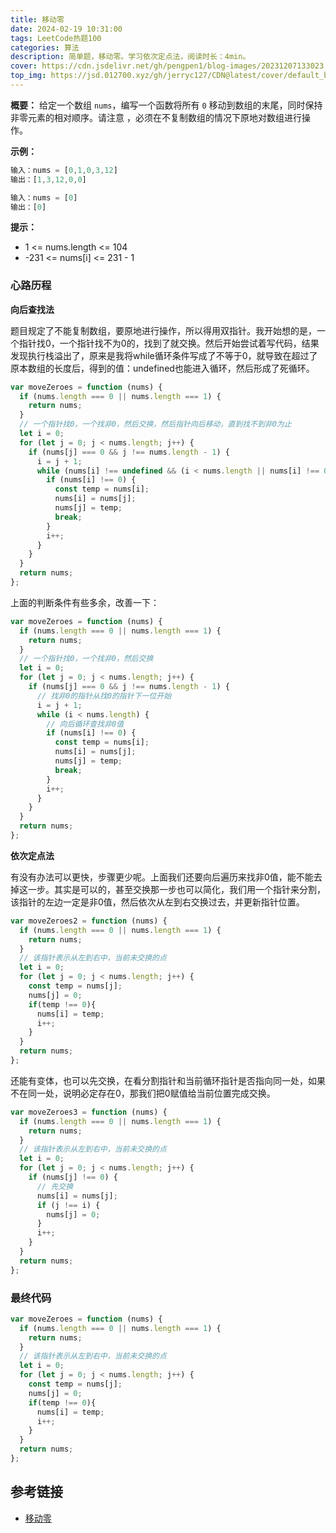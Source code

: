 ```yaml
---
title: 移动零
date: 2024-02-19 10:31:00
tags: LeetCode热题100
categories: 算法
description: 简单题，移动零。学习依次定点法，阅读时长：4min。
cover: https://cdn.jsdelivr.net/gh/pengpen1/blog-images/20231207133023.png
top_img: https://jsd.012700.xyz/gh/jerryc127/CDN@latest/cover/default_bg.png
---
```

**概要：** 给定一个数组 `nums`，编写一个函数将所有 `0` 移动到数组的末尾，同时保持非零元素的相对顺序。请注意 ，必须在不复制数组的情况下原地对数组进行操作。

**示例：**

```js
输入：nums = [0,1,0,3,12]
输出：[1,3,12,0,0]

输入：nums = [0]
输出：[0]
```

**提示：**

- 1 <= nums.length <= 104
- -231 <= nums[i] <= 231 - 1



### 心路历程

**向后查找法**

题目规定了不能复制数组，要原地进行操作，所以得用双指针。我开始想的是，一个指针找0，一个指针找不为0的，找到了就交换。然后开始尝试着写代码，结果发现执行栈溢出了，原来是我将while循环条件写成了不等于0，就导致在超过了原本数组的长度后，得到的值：undefined也能进入循环，然后形成了死循环。

```js
var moveZeroes = function (nums) {
  if (nums.length === 0 || nums.length === 1) {
    return nums;
  }
  // 一个指针找0，一个找非0，然后交换，然后指针向后移动，直到找不到非0为止
  let i = 0;
  for (let j = 0; j < nums.length; j++) {
    if (nums[j] === 0 && j !== nums.length - 1) {
      i = j + 1;
      while (nums[i] !== undefined && (i < nums.length || nums[i] !== 0)) {
        if (nums[i] !== 0) {
          const temp = nums[i];
          nums[i] = nums[j];
          nums[j] = temp;
          break;
        }
        i++;
      }
    }
  }
  return nums;
};
```

上面的判断条件有些多余，改善一下：

```js
var moveZeroes = function (nums) {
  if (nums.length === 0 || nums.length === 1) {
    return nums;
  }
  // 一个指针找0，一个找非0，然后交换
  let i = 0;
  for (let j = 0; j < nums.length; j++) {
    if (nums[j] === 0 && j !== nums.length - 1) {
      // 找非0的指针从找0的指针下一位开始
      i = j + 1;
      while (i < nums.length) {
        // 向后循环查找非0值
        if (nums[i] !== 0) {
          const temp = nums[i];
          nums[i] = nums[j];
          nums[j] = temp;
          break;
        }
        i++;
      }
    }
  }
  return nums;
};
```



**依次定点法**

有没有办法可以更快，步骤更少呢。上面我们还要向后遍历来找非0值，能不能去掉这一步。其实是可以的，甚至交换那一步也可以简化，我们用一个指针来分割，该指针的左边一定是非0值，然后依次从左到右交换过去，并更新指针位置。

```js
var moveZeroes2 = function (nums) {
  if (nums.length === 0 || nums.length === 1) {
    return nums;
  }
  // 该指针表示从左到右中，当前未交换的点
  let i = 0;
  for (let j = 0; j < nums.length; j++) {
    const temp = nums[j];
    nums[j] = 0;
    if(temp !== 0){
      nums[i] = temp;
      i++;
    }
  }
  return nums;
};
```

还能有变体，也可以先交换，在看分割指针和当前循环指针是否指向同一处，如果不在同一处，说明必定存在0，那我们把0赋值给当前位置完成交换。

```js
var moveZeroes3 = function (nums) {
  if (nums.length === 0 || nums.length === 1) {
    return nums;
  }
  // 该指针表示从左到右中，当前未交换的点
  let i = 0;
  for (let j = 0; j < nums.length; j++) {
    if (nums[j] !== 0) {
      // 先交换
      nums[i] = nums[j];
      if (j !== i) {
        nums[j] = 0;
      }
      i++;
    }
  }
  return nums;
};
```



### 最终代码

```js
var moveZeroes = function (nums) {
  if (nums.length === 0 || nums.length === 1) {
    return nums;
  }
  // 该指针表示从左到右中，当前未交换的点
  let i = 0;
  for (let j = 0; j < nums.length; j++) {
    const temp = nums[j];
    nums[j] = 0;
    if(temp !== 0){
      nums[i] = temp;
      i++;
    }
  }
  return nums;
};
```



## 参考链接

- [移动零](https://leetcode.cn/problems/move-zeroes/description/?envType=study-plan-v2&envId=top-100-liked)
